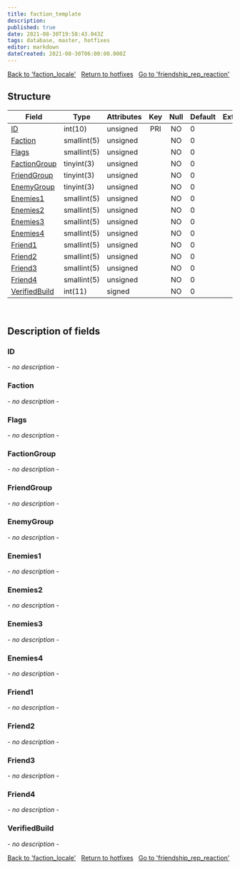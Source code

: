 ```yaml
---
title: faction_template
description: 
published: true
date: 2021-08-30T19:58:43.043Z
tags: database, master, hotfixes
editor: markdown
dateCreated: 2021-08-30T06:00:00.000Z
---
```


<a href="https://dev.trinitycore.info/en/database/master/hotfixes/faction_locale" class="mt-5 v-btn v-btn--depressed v-btn--flat v-btn--outlined theme--light v-size--default darkblue--text text--lighten-3"><span class="v-btn__content"><i aria-hidden="true" class="v-icon notranslate v-icon--left mdi mdi-arrow-left theme--light"></i><span>Back to 'faction_locale'</span></span></a>&nbsp;&nbsp;&nbsp;<a href="https://dev.trinitycore.info/en/database/master/hotfixes/home" class="mt-5 v-btn v-btn--depressed v-btn--flat v-btn--outlined theme--light v-size--default darkblue--text text--lighten-3"><span class="v-btn__content"><i aria-hidden="true" class="v-icon notranslate v-icon--left mdi mdi-home-outline theme--light"></i><span>Return to hotfixes</span></span></a>&nbsp;&nbsp;&nbsp;<a href="https://dev.trinitycore.info/en/database/master/hotfixes/friendship_rep_reaction" class="mt-5 v-btn v-btn--depressed v-btn--flat v-btn--outlined theme--light v-size--default darkblue--text text--lighten-3"><span class="v-btn__content"><span>Go to 'friendship_rep_reaction'</span><i aria-hidden="true" class="v-icon notranslate v-icon--right mdi mdi-arrow-right theme--light"></i></span></a>

## Structure

| Field | Type | Attributes | Key | Null | Default | Extra | Comment |
| --- | --- | --- | :---: | :---: | --- | --- | --- |
| [ID](#id) | int(10) | unsigned | PRI | NO | 0 |  |  |
| [Faction](#faction) | smallint(5) | unsigned |  | NO | 0 |  |  |
| [Flags](#flags) | smallint(5) | unsigned |  | NO | 0 |  |  |
| [FactionGroup](#factiongroup) | tinyint(3) | unsigned |  | NO | 0 |  |  |
| [FriendGroup](#friendgroup) | tinyint(3) | unsigned |  | NO | 0 |  |  |
| [EnemyGroup](#enemygroup) | tinyint(3) | unsigned |  | NO | 0 |  |  |
| [Enemies1](#enemies1) | smallint(5) | unsigned |  | NO | 0 |  |  |
| [Enemies2](#enemies2) | smallint(5) | unsigned |  | NO | 0 |  |  |
| [Enemies3](#enemies3) | smallint(5) | unsigned |  | NO | 0 |  |  |
| [Enemies4](#enemies4) | smallint(5) | unsigned |  | NO | 0 |  |  |
| [Friend1](#friend1) | smallint(5) | unsigned |  | NO | 0 |  |  |
| [Friend2](#friend2) | smallint(5) | unsigned |  | NO | 0 |  |  |
| [Friend3](#friend3) | smallint(5) | unsigned |  | NO | 0 |  |  |
| [Friend4](#friend4) | smallint(5) | unsigned |  | NO | 0 |  |  |
| [VerifiedBuild](#verifiedbuild) | int(11) | signed |  | NO | 0 |  |  |
&nbsp;
## Description of fields

### ID
*- no description -*
&nbsp;

### Faction
*- no description -*
&nbsp;

### Flags
*- no description -*
&nbsp;

### FactionGroup
*- no description -*
&nbsp;

### FriendGroup
*- no description -*
&nbsp;

### EnemyGroup
*- no description -*
&nbsp;

### Enemies1
*- no description -*
&nbsp;

### Enemies2
*- no description -*
&nbsp;

### Enemies3
*- no description -*
&nbsp;

### Enemies4
*- no description -*
&nbsp;

### Friend1
*- no description -*
&nbsp;

### Friend2
*- no description -*
&nbsp;

### Friend3
*- no description -*
&nbsp;

### Friend4
*- no description -*
&nbsp;

### VerifiedBuild
*- no description -*
&nbsp;

<a href="https://dev.trinitycore.info/en/database/master/hotfixes/faction_locale" class="mt-5 v-btn v-btn--depressed v-btn--flat v-btn--outlined theme--light v-size--default darkblue--text text--lighten-3"><span class="v-btn__content"><i aria-hidden="true" class="v-icon notranslate v-icon--left mdi mdi-arrow-left theme--light"></i><span>Back to 'faction_locale'</span></span></a>&nbsp;&nbsp;&nbsp;<a href="https://dev.trinitycore.info/en/database/master/hotfixes/home" class="mt-5 v-btn v-btn--depressed v-btn--flat v-btn--outlined theme--light v-size--default darkblue--text text--lighten-3"><span class="v-btn__content"><i aria-hidden="true" class="v-icon notranslate v-icon--left mdi mdi-home-outline theme--light"></i><span>Return to hotfixes</span></span></a>&nbsp;&nbsp;&nbsp;<a href="https://dev.trinitycore.info/en/database/master/hotfixes/friendship_rep_reaction" class="mt-5 v-btn v-btn--depressed v-btn--flat v-btn--outlined theme--light v-size--default darkblue--text text--lighten-3"><span class="v-btn__content"><span>Go to 'friendship_rep_reaction'</span><i aria-hidden="true" class="v-icon notranslate v-icon--right mdi mdi-arrow-right theme--light"></i></span></a>

